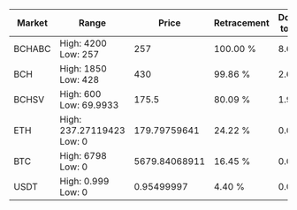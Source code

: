 | Market | Range | Price| Retracement | Doubles to 50% |
| --- | --- | --- | --- | --- |
| BCHABC | High: 4200<br />Low: 257 | 257 | 100.00 % | 8.67 |
| BCH | High: 1850<br />Low: 428 | 430 | 99.86 % | 2.65 |
| BCHSV | High: 600<br />Low: 69.9933 | 175.5 | 80.09 % | 1.91 |
| ETH | High: 237.27119423<br />Low: 0 | 179.79759641 | 24.22 % | 0.00 |
| BTC | High: 6798<br />Low: 0 | 5679.84068911 | 16.45 % | 0.00 |
| USDT | High: 0.999<br />Low: 0 | 0.95499997 | 4.40 % | 0.00 |
